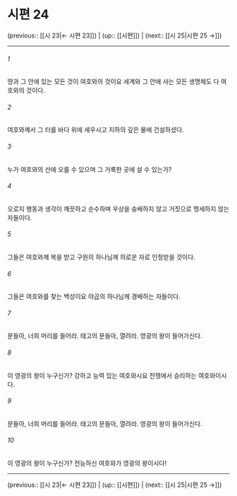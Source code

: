 # 시편 24

(previous:: [[시 23|← 시편 23]]) | (up:: [[시편]]) | (next:: [[시 25|시편 25 →]])

***




###### 1 

땅과 그 안에 있는 모든 것이 여호와의 것이요 세계와 그 안에 사는 모든 생명체도 다 여호와의 것이다. 



###### 2 

여호와께서 그 터를 바다 위에 세우시고 지하의 깊은 물에 건설하셨다. 



###### 3 

누가 여호와의 산에 오를 수 있으며 그 거룩한 곳에 설 수 있는가? 



###### 4 

오로지 행동과 생각이 깨끗하고 순수하며 우상을 숭배하지 않고 거짓으로 맹세하지 않는 자들이다. 



###### 5 

그들은 여호와께 복을 받고 구원의 하나님께 의로운 자로 인정받을 것이다. 



###### 6 

그들은 여호와를 찾는 백성이요 야곱의 하나님께 경배하는 자들이다. 



###### 7 

문들아, 너희 머리를 들어라. 태고의 문들아, 열려라. 영광의 왕이 들어가신다. 



###### 8 

이 영광의 왕이 누구신가? 강하고 능력 있는 여호와시요 전쟁에서 승리하는 여호와이시다. 



###### 9 

문들아, 너희 머리를 들어라. 태고의 문들아, 열려라. 영광의 왕이 들어가신다. 



###### 10 

이 영광의 왕이 누구신가? 전능하신 여호와가 영광의 왕이시다!

***

(previous:: [[시 23|← 시편 23]]) | (up:: [[시편]]) | (next:: [[시 25|시편 25 →]])
